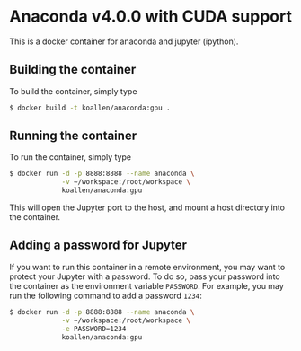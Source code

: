 # Anaconda v4.0.0 with CUDA support

This is a docker container for anaconda and jupyter (ipython).

## Building the container
To build the container, simply type
```bash
$ docker build -t koallen/anaconda:gpu .
```

## Running the container
To run the container, simply type
```bash
$ docker run -d -p 8888:8888 --name anaconda \
             -v ~/workspace:/root/workspace \
             koallen/anaconda:gpu
```

This will open the Jupyter port to the host, and mount a host directory into the container.

## Adding a password for Jupyter
If you want to run this container in a remote environment, you may want to protect your
Jupyter with a password. To do so, pass your password into the container as the environment
variable `PASSWORD`. For example, you may run the following command to add a password `1234`:
```bash
$ docker run -d -p 8888:8888 --name anaconda \
             -v ~/workspace:/root/workspace \
             -e PASSWORD=1234
             koallen/anaconda:gpu
```
